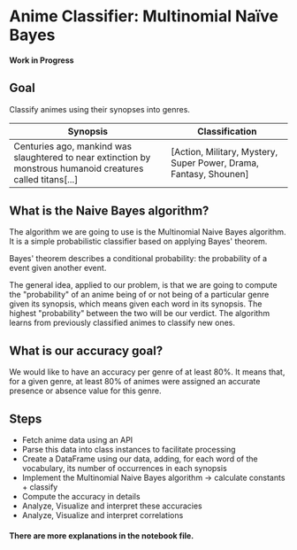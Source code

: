 # Anime Classifier: Multinomial Naïve Bayes

#### Work in Progress

## Goal
Classify animes using their synopses into genres.

| Synopsis | Classification
| --- | --- |
| Centuries ago, mankind was slaughtered to near extinction by monstrous humanoid creatures called titans[...] | [Action, Military, Mystery, Super Power, Drama, Fantasy, Shounen]

## What is the Naive Bayes algorithm?
The algorithm we are going to use is the Multinomial Naive Bayes algorithm. It is a simple probabilistic classifier based on applying Bayes' theorem.

Bayes' theorem describes a conditional probability: the probability of a event given another event.

The general idea, applied to our problem, is that we are going to compute the "probability" of an anime being of or not being of a particular genre given its synopsis, which means given each word in its synopsis. The highest "probability" between the two will be our verdict.
The algorithm learns from previously classified animes to classify new ones.

## What is our accuracy goal?
We would like to have an accuracy per genre of at least 80%. It means that, for a given genre, at least 80% of animes were assigned an accurate presence or absence value for this genre.

## Steps
* Fetch anime data using an API
* Parse this data into class instances to facilitate processing
* Create a DataFrame using our data, adding, for each word of the vocabulary, its number of occurrences in each synopsis
* Implement the Multinomial Naive Bayes algorithm -> calculate constants + classify
* Compute the accuracy in details
* Analyze, Visualize and interpret these accuracies
* Analyze, Visualize and interpret correlations

#### There are more explanations in the notebook file.
